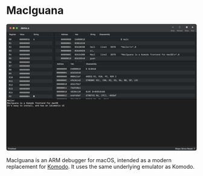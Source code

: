 #  MacIguana

![MacIguana running a demo program](MacIguana.png)

MacIguana is an ARM debugger for macOS, intended as a modern replacement for [Komodo](https://studentnet.cs.manchester.ac.uk/resources/software/komodo/). It uses the same underlying emulator as Komodo.
